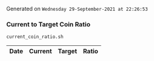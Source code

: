 Generated on `Wednesday 29-September-2021 at 22:26:53`

### Current to Target Coin Ratio
`current_coin_ratio.sh`

Date|Current|Target|Ratio
---|---|---|---
